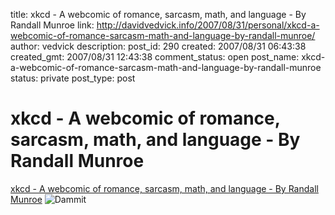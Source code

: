 title: xkcd - A webcomic of romance, sarcasm, math, and language - By Randall Munroe
link: http://davidvedvick.info/2007/08/31/personal/xkcd-a-webcomic-of-romance-sarcasm-math-and-language-by-randall-munroe/
author: vedvick
description: 
post_id: 290
created: 2007/08/31 06:43:38
created_gmt: 2007/08/31 12:43:38
comment_status: open
post_name: xkcd-a-webcomic-of-romance-sarcasm-math-and-language-by-randall-munroe
status: private
post_type: post

# xkcd - A webcomic of romance, sarcasm, math, and language - By Randall Munroe

[xkcd - A webcomic of romance, sarcasm, math, and language - By Randall Munroe](http://xkcd.com/310/) ![Dammit](http://imgs.xkcd.com/comics/commitment.png)
